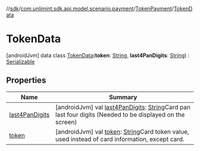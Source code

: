 //[sdk](../../../../index.md)/[com.unlimint.sdk.api.model.scenario.payment](../../index.md)/[TokenPayment](../index.md)/[TokenData](index.md)



# TokenData  
 [androidJvm] data class [TokenData](index.md)(**token**: [String](https://kotlinlang.org/api/latest/jvm/stdlib/kotlin/-string/index.html), **last4PanDigits**: [String](https://kotlinlang.org/api/latest/jvm/stdlib/kotlin/-string/index.html)) : [Serializable](https://developer.android.com/reference/kotlin/java/io/Serializable.html)   


## Properties  
  
|  Name |  Summary | 
|---|---|
| <a name="com.unlimint.sdk.api.model.scenario.payment/TokenPayment.TokenData/last4PanDigits/#/PointingToDeclaration/"></a>[last4PanDigits](last4-pan-digits.md)| <a name="com.unlimint.sdk.api.model.scenario.payment/TokenPayment.TokenData/last4PanDigits/#/PointingToDeclaration/"></a> [androidJvm] val [last4PanDigits](last4-pan-digits.md): [String](https://kotlinlang.org/api/latest/jvm/stdlib/kotlin/-string/index.html)Card pan last four digits (Needed to be displayed on the screen)   <br>|
| <a name="com.unlimint.sdk.api.model.scenario.payment/TokenPayment.TokenData/token/#/PointingToDeclaration/"></a>[token](token.md)| <a name="com.unlimint.sdk.api.model.scenario.payment/TokenPayment.TokenData/token/#/PointingToDeclaration/"></a> [androidJvm] val [token](token.md): [String](https://kotlinlang.org/api/latest/jvm/stdlib/kotlin/-string/index.html)Card token value, used instead of card information, except card.   <br>|

